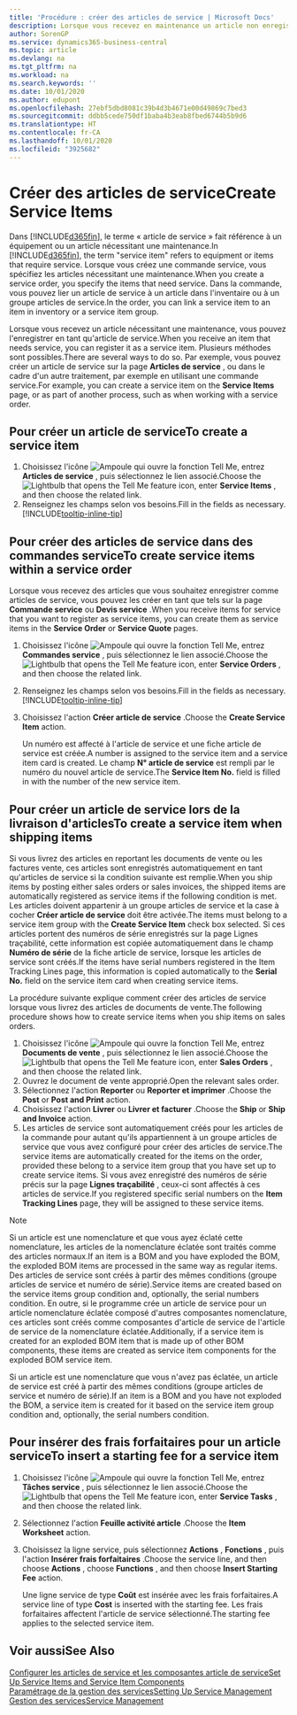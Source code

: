 ```yaml
---
title: 'Procédure : créer des articles de service | Microsoft Docs'
description: Lorsque vous recevez en maintenance un article non enregistré, vous pouvez l'enregistrer en tant qu'article de service.
author: SorenGP
ms.service: dynamics365-business-central
ms.topic: article
ms.devlang: na
ms.tgt_pltfrm: na
ms.workload: na
ms.search.keywords: ''
ms.date: 10/01/2020
ms.author: edupont
ms.openlocfilehash: 27ebf5dbd8081c39b4d3b4671e00d49869c7bed3
ms.sourcegitcommit: ddbb5cede750df1baba4b3eab8fbed6744b5b9d6
ms.translationtype: HT
ms.contentlocale: fr-CA
ms.lasthandoff: 10/01/2020
ms.locfileid: "3925682"
---
```

# <a name="create-service-items"></a><span data-ttu-id="f239c-103">Créer des articles de service</span><span class="sxs-lookup"><span data-stu-id="f239c-103">Create Service Items</span></span>
<span data-ttu-id="f239c-104">Dans [!INCLUDE[d365fin](includes/d365fin_md.md)], le terme « article de service » fait référence à un équipement ou un article nécessitant une maintenance.</span><span class="sxs-lookup"><span data-stu-id="f239c-104">In [!INCLUDE[d365fin](includes/d365fin_md.md)], the term "service item" refers to equipment or items that require service.</span></span> <span data-ttu-id="f239c-105">Lorsque vous créez une commande service, vous spécifiez les articles nécessitant une maintenance.</span><span class="sxs-lookup"><span data-stu-id="f239c-105">When you create a service order, you specify the items that need service.</span></span> <span data-ttu-id="f239c-106">Dans la commande, vous pouvez lier un article de service à un article dans l'inventaire ou à un groupe articles de service.</span><span class="sxs-lookup"><span data-stu-id="f239c-106">In the order, you can link a service item to an item in inventory or a service item group.</span></span>    

<span data-ttu-id="f239c-107">Lorsque vous recevez un article nécessitant une maintenance, vous pouvez l'enregistrer en tant qu'article de service.</span><span class="sxs-lookup"><span data-stu-id="f239c-107">When you receive an item that needs service, you can register it as a service item.</span></span> <span data-ttu-id="f239c-108">Plusieurs méthodes sont possibles.</span><span class="sxs-lookup"><span data-stu-id="f239c-108">There are several ways to do so.</span></span> <span data-ttu-id="f239c-109">Par exemple, vous pouvez créer un article de service sur la page **Articles de service** , ou dans le cadre d'un autre traitement, par exemple en utilisant une commande service.</span><span class="sxs-lookup"><span data-stu-id="f239c-109">For example, you can create a service item on the **Service Items** page, or as part of another process, such as when working with a service order.</span></span>   

## <a name="to-create-a-service-item"></a><span data-ttu-id="f239c-110">Pour créer un article de service</span><span class="sxs-lookup"><span data-stu-id="f239c-110">To create a service item</span></span>  
1. <span data-ttu-id="f239c-111">Choisissez l'icône ![Ampoule qui ouvre la fonction Tell Me](media/ui-search/search_small.png "Dites-moi ce que vous voulez faire"), entrez **Articles de service** , puis sélectionnez le lien associé.</span><span class="sxs-lookup"><span data-stu-id="f239c-111">Choose the ![Lightbulb that opens the Tell Me feature](media/ui-search/search_small.png "Tell me what you want to do") icon, enter **Service Items** , and then choose the related link.</span></span>
2. <span data-ttu-id="f239c-112">Renseignez les champs selon vos besoins.</span><span class="sxs-lookup"><span data-stu-id="f239c-112">Fill in the fields as necessary.</span></span> [!INCLUDE[tooltip-inline-tip](includes/tooltip-inline-tip_md.md)]  

## <a name="to-create-service-items-within-a-service-order"></a><span data-ttu-id="f239c-113">Pour créer des articles de service dans des commandes service</span><span class="sxs-lookup"><span data-stu-id="f239c-113">To create service items within a service order</span></span>  
<span data-ttu-id="f239c-114">Lorsque vous recevez des articles que vous souhaitez enregistrer comme articles de service, vous pouvez les créer en tant que tels sur la page **Commande service** ou **Devis service** .</span><span class="sxs-lookup"><span data-stu-id="f239c-114">When you receive items for service that you want to register as service items, you can create them as service items in the **Service Order** or **Service Quote** pages.</span></span>  

1. <span data-ttu-id="f239c-115">Choisissez l'icône ![Ampoule qui ouvre la fonction Tell Me](media/ui-search/search_small.png "Dites-moi ce que vous voulez faire"), entrez **Commandes service** , puis sélectionnez le lien associé.</span><span class="sxs-lookup"><span data-stu-id="f239c-115">Choose the ![Lightbulb that opens the Tell Me feature](media/ui-search/search_small.png "Tell me what you want to do") icon, enter **Service Orders** , and then choose the related link.</span></span>  
2. <span data-ttu-id="f239c-116">Renseignez les champs selon vos besoins.</span><span class="sxs-lookup"><span data-stu-id="f239c-116">Fill in the fields as necessary.</span></span> [!INCLUDE[tooltip-inline-tip](includes/tooltip-inline-tip_md.md)]  
3. <span data-ttu-id="f239c-117">Choisissez l'action **Créer article de service** .</span><span class="sxs-lookup"><span data-stu-id="f239c-117">Choose the **Create Service Item** action.</span></span>  

    <span data-ttu-id="f239c-118">Un numéro est affecté à l'article de service et une fiche article de service est créée.</span><span class="sxs-lookup"><span data-stu-id="f239c-118">A number is assigned to the service item and a service item card is created.</span></span> <span data-ttu-id="f239c-119">Le champ **N° article de service** est rempli par le numéro du nouvel article de service.</span><span class="sxs-lookup"><span data-stu-id="f239c-119">The **Service Item No.** field is filled in with the number of the new service item.</span></span>

## <a name="to-create-a-service-item-when-shipping-items"></a><span data-ttu-id="f239c-120">Pour créer un article de service lors de la livraison d'articles</span><span class="sxs-lookup"><span data-stu-id="f239c-120">To create a service item when shipping items</span></span>  
<span data-ttu-id="f239c-121">Si vous livrez des articles en reportant les documents de vente ou les factures vente, ces articles sont enregistrés automatiquement en tant qu'articles de service si la condition suivante est remplie.</span><span class="sxs-lookup"><span data-stu-id="f239c-121">When you ship items by posting either sales orders or sales invoices, the shipped items are automatically registered as service items if the following condition is met.</span></span> <span data-ttu-id="f239c-122">Les articles doivent appartenir à un groupe articles de service et la case à cocher **Créer article de service** doit être activée.</span><span class="sxs-lookup"><span data-stu-id="f239c-122">The items must belong to a service item group with the **Create Service Item** check box selected.</span></span> <span data-ttu-id="f239c-123">Si ces articles portent des numéros de série enregistrés sur la page Lignes traçabilité, cette information est copiée automatiquement dans le champ **Numéro de série** de la fiche article de service, lorsque les articles de service sont créés.</span><span class="sxs-lookup"><span data-stu-id="f239c-123">If the items have serial numbers registered in the Item Tracking Lines page, this information is copied automatically to the **Serial No.** field on the service item card when creating service items.</span></span>  

<span data-ttu-id="f239c-124">La procédure suivante explique comment créer des articles de service lorsque vous livrez des articles de documents de vente.</span><span class="sxs-lookup"><span data-stu-id="f239c-124">The following procedure shows how to create service items when you ship items on sales orders.</span></span>  

1. <span data-ttu-id="f239c-125">Choisissez l'icône ![Ampoule qui ouvre la fonction Tell Me](media/ui-search/search_small.png "Dites-moi ce que vous voulez faire"), entrez **Documents de vente** , puis sélectionnez le lien associé.</span><span class="sxs-lookup"><span data-stu-id="f239c-125">Choose the ![Lightbulb that opens the Tell Me feature](media/ui-search/search_small.png "Tell me what you want to do") icon, enter **Sales Orders** , and then choose the related link.</span></span>  
2. <span data-ttu-id="f239c-126">Ouvrez le document de vente approprié.</span><span class="sxs-lookup"><span data-stu-id="f239c-126">Open the relevant sales order.</span></span>  
3. <span data-ttu-id="f239c-127">Sélectionnez l'action **Reporter** ou **Reporter et imprimer** .</span><span class="sxs-lookup"><span data-stu-id="f239c-127">Choose the **Post** or **Post and Print** action.</span></span>  
4. <span data-ttu-id="f239c-128">Choisissez l'action **Livrer** ou **Livrer et facturer** .</span><span class="sxs-lookup"><span data-stu-id="f239c-128">Choose the **Ship** or **Ship and Invoice** action.</span></span>  
5. <span data-ttu-id="f239c-129">Les articles de service sont automatiquement créés pour les articles de la commande pour autant qu'ils appartiennent à un groupe articles de service que vous avez configuré pour créer des articles de service.</span><span class="sxs-lookup"><span data-stu-id="f239c-129">The service items are automatically created for the items on the order, provided these belong to a service item group that you have set up to create service items.</span></span> <span data-ttu-id="f239c-130">Si vous avez enregistré des numéros de série précis sur la page **Lignes traçabilité** , ceux-ci sont affectés à ces articles de service.</span><span class="sxs-lookup"><span data-stu-id="f239c-130">If you registered specific serial numbers on the **Item Tracking Lines** page, they will be assigned to these service items.</span></span>  

> [!NOTE]  
>  <span data-ttu-id="f239c-131">Si un article est une nomenclature et que vous ayez éclaté cette nomenclature, les articles de la nomenclature éclatée sont traités comme des articles normaux.</span><span class="sxs-lookup"><span data-stu-id="f239c-131">If an item is a BOM and you have exploded the BOM, the exploded BOM items are processed in the same way as regular items.</span></span> <span data-ttu-id="f239c-132">Des articles de service sont créés à partir des mêmes conditions (groupe articles de service et numéro de série).</span><span class="sxs-lookup"><span data-stu-id="f239c-132">Service items are created based on the service items group condition and, optionally, the serial numbers condition.</span></span> <span data-ttu-id="f239c-133">En outre, si le programme crée un article de service pour un article nomenclature éclatée composé d'autres composantes nomenclature, ces articles sont créés comme composantes d'article de service de l'article de service de la nomenclature éclatée.</span><span class="sxs-lookup"><span data-stu-id="f239c-133">Additionally, if a service item is created for an exploded BOM item that is made up of other BOM components, these items are created as service item components for the exploded BOM service item.</span></span>  
>   
>  <span data-ttu-id="f239c-134">Si un article est une nomenclature que vous n'avez pas éclatée, un article de service est créé à partir des mêmes conditions (groupe articles de service et numéro de série).</span><span class="sxs-lookup"><span data-stu-id="f239c-134">If an item is a BOM and you have not exploded the BOM, a service item is created for it based on the service item group condition and, optionally, the serial numbers condition.</span></span>  

## <a name="to-insert-a-starting-fee-for-a-service-item"></a><span data-ttu-id="f239c-135">Pour insérer des frais forfaitaires pour un article service</span><span class="sxs-lookup"><span data-stu-id="f239c-135">To insert a starting fee for a service item</span></span>
1. <span data-ttu-id="f239c-136">Choisissez l'icône ![Ampoule qui ouvre la fonction Tell Me](media/ui-search/search_small.png "Dites-moi ce que vous voulez faire"), entrez **Tâches service** , puis sélectionnez le lien associé.</span><span class="sxs-lookup"><span data-stu-id="f239c-136">Choose the ![Lightbulb that opens the Tell Me feature](media/ui-search/search_small.png "Tell me what you want to do") icon, enter **Service Tasks** , and then choose the related link.</span></span>
2. <span data-ttu-id="f239c-137">Sélectionnez l'action **Feuille activité article** .</span><span class="sxs-lookup"><span data-stu-id="f239c-137">Choose the **Item Worksheet** action.</span></span>
3. <span data-ttu-id="f239c-138">Choisissez la ligne service, puis sélectionnez **Actions** , **Fonctions** , puis l'action **Insérer frais forfaitaires** .</span><span class="sxs-lookup"><span data-stu-id="f239c-138">Choose the service line, and then choose **Actions** , choose **Functions** , and then choose **Insert Starting Fee** action.</span></span>  

    <span data-ttu-id="f239c-139">Une ligne service de type **Coût** est insérée avec les frais forfaitaires.</span><span class="sxs-lookup"><span data-stu-id="f239c-139">A service line of type **Cost** is inserted with the starting fee.</span></span> <span data-ttu-id="f239c-140">Les frais forfaitaires affectent l'article de service sélectionné.</span><span class="sxs-lookup"><span data-stu-id="f239c-140">The starting fee applies to the selected service item.</span></span>

## <a name="see-also"></a><span data-ttu-id="f239c-141">Voir aussi</span><span class="sxs-lookup"><span data-stu-id="f239c-141">See Also</span></span>  
[<span data-ttu-id="f239c-142">Configurer les articles de service et les composantes article de service</span><span class="sxs-lookup"><span data-stu-id="f239c-142">Set Up Service Items and Service Item Components</span></span>](service-how-setup-service-items.md)  
[<span data-ttu-id="f239c-143">Paramétrage de la gestion des services</span><span class="sxs-lookup"><span data-stu-id="f239c-143">Setting Up Service Management</span></span>](service-setup-service.md)  
[<span data-ttu-id="f239c-144">Gestion des services</span><span class="sxs-lookup"><span data-stu-id="f239c-144">Service Management</span></span>](service-service.md)  
